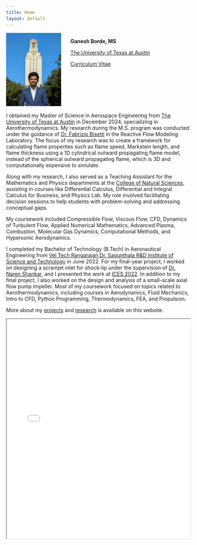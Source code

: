 ```yaml
---
title: Home
layout: default
---
```


<div id="twosided">
  <div id="left" style="float: left; max-width: 30%; border: 10px;">
    <img src="images/profile.jpg" />
  </div>
  <div id="right" style="float: right; width: 65%; vertical-align: middle;">
    <p><b>Ganesh Borde, MS</b></p>
    <p><a href="https://utexas.edu" target="blank">The University of Texas at Austin</a></p>
    <p><a href="files/GaneshBorde_CV.pdf">Curriculum Vitae</a></p>
  </div>
</div>
<div id="clearer" style="clear: both"></div>

I obtained my Master of Science in Aerospace Engineering from [The University of Texas at Austin](http://emory.edu/) in December 2024, specializing in Aerothermodynamics. My research during the M.S. program was conducted under the guidance of [Dr. Fabrizio Bisetti](https://www.ae.utexas.edu/people/faculty/faculty-directory/bisetti) in the Reactive Flow Modeling Laboratory. The focus of my research was to create a framework for calculating flame properties such as flame speed, Markstein length, and flame thickness using a 1D cylindrical outward propagating flame model, instead of the spherical outward propagating flame, which is 3D and computationally expensive to simulate.

Along with my research, I also served as a Teaching Assistant for the Mathematics and Physics departments at the [College of Natural Sciences](https://cns.utexas.edu/), assisting in courses like Differential Calculus, Differential and Integral Calculus for Business, and Physics Lab. My role involved facilitating decision sessions to help students with problem-solving and addressing conceptual gaps.

My coursework included Compressible Flow, Viscous Flow, CFD, Dynamics of Turbulent Flow, Applied Numerical Mathematics, Advanced Plasma, Combustion, Molecular Gas Dynamics, Computational Methods, and Hypersonic Aerodynamics.

I completed my Bachelor of Technology (B.Tech) in Aeronautical Engineering from [Vel Tech Rangarajan Dr. Sagunthala R&D Institute of Science and Technology](https://www.veltech.edu.in/) in June 2022. For my final-year project, I worked on designing a scramjet inlet for shock-lip under the supervision of [Dr. Naren Shankar](https://scholar.google.com/citations?user=BFDpCJ4AAAAJ&hl=en), and I presented the work at [ICES 2022](https://ices.space/). In addition to my final project, I also worked on the design and analysis of a small-scale axial flow pump impeller. Most of my coursework focused on topics related to Aerothermodynamics, including courses in Aerodynamics, Fluid Mechanics, Intro to CFD, Python Programming, Thermodynamics, FEA, and Propulsion.

More about my [projects](https://ganesh-borde.github.io/project) and [research](https://ganesh-borde.github.io/research) is available on this website.

<iframe src="files/Ganesh_Portfolio.pdf" width="100%" height="600px">
</iframe>